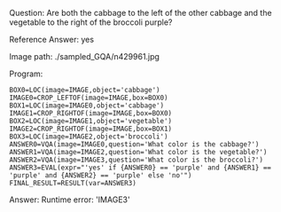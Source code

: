 Question: Are both the cabbage to the left of the other cabbage and the vegetable to the right of the broccoli purple?

Reference Answer: yes

Image path: ./sampled_GQA/n429961.jpg

Program:

```
BOX0=LOC(image=IMAGE,object='cabbage')
IMAGE0=CROP_LEFTOF(image=IMAGE,box=BOX0)
BOX1=LOC(image=IMAGE0,object='cabbage')
IMAGE1=CROP_RIGHTOF(image=IMAGE,box=BOX0)
BOX2=LOC(image=IMAGE1,object='vegetable')
IMAGE2=CROP_RIGHTOF(image=IMAGE,box=BOX1)
BOX3=LOC(image=IMAGE2,object='broccoli')
ANSWER0=VQA(image=IMAGE0,question='What color is the cabbage?')
ANSWER1=VQA(image=IMAGE2,question='What color is the vegetable?')
ANSWER2=VQA(image=IMAGE3,question='What color is the broccoli?')
ANSWER3=EVAL(expr="'yes' if {ANSWER0} == 'purple' and {ANSWER1} == 'purple' and {ANSWER2} == 'purple' else 'no'")
FINAL_RESULT=RESULT(var=ANSWER3)
```
Answer: Runtime error: 'IMAGE3'

